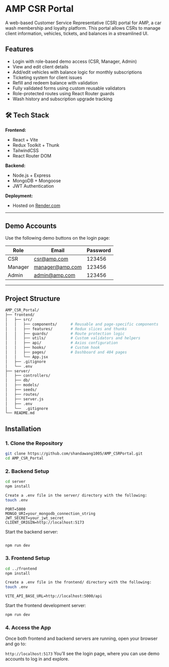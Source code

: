 # AMP CSR Portal

A web-based Customer Service Representative (CSR) portal for AMP, a car wash membership and loyalty platform. This portal allows CSRs to manage client information, vehicles, tickets, and balances in a streamlined UI.

## Features

- Login with role-based demo access (CSR, Manager, Admin)
- View and edit client details
- Add/edit vehicles with balance logic for monthly subscriptions
- Ticketing system for client issues
- Refill and redeem balance with validation
- Fully validated forms using custom reusable validators
- Role-protected routes using React Router guards
- Wash history and subscription upgrade tracking

## 🛠 Tech Stack

**Frontend:**

- React + Vite
- Redux Toolkit + Thunk
- TailwindCSS
- React Router DOM

**Backend:**

- Node.js + Express
- MongoDB + Mongoose
- JWT Authentication

**Deployment:**

- Hosted on [Render.com](https://render.com)

---

## Demo Accounts

Use the following demo buttons on the login page:

| Role    | Email           | Password |
| ------- | --------------- | -------- |
| CSR     | csr@amp.com     | 123456   |
| Manager | manager@amp.com | 123456   |
| Admin   | admin@amp.com   | 123456   |

---

## Project Structure

```bash
AMP_CSR_Portal/
├── frontend/
│   ├── src/
│   │   ├── components/      # Reusable and page-specific components
│   │   ├── features/        # Redux slices and thunks
│   │   ├── guards/          # Route protection logic
│   │   ├── utils/           # Custom validators and helpers
│   │   ├── api/             # Axios configuration
│   │   ├── hooks/           # Custom hook
│   │   ├── pages/           # Dashboard and 404 pages
│   │   └── App.jsx
│   ├── .gitignore
│   └── .env
├── server/
│   ├── controllers/
│   ├── db/
│   ├── models/
│   ├── seeds/
│   ├── routes/
│   ├── server.js
│   ├── .env
│   └──  .gitignore
└── README.md
```

## Installation

### 1. Clone the Repository

```bash
git clone https://github.com/shandawang1005/AMP_CSRPortal.git
cd AMP_CSR_Portal
```

### 2. Backend Setup

```bash
cd server
npm install

Create a .env file in the server/ directory with the following:
touch .env
```
```
PORT=5000
MONGO_URI=your_mongodb_connection_string
JWT_SECRET=your_jwt_secret
CLIENT_ORIGIN=http://localhost:5173
```


Start the backend server:

```bash

npm run dev 
```
### 3. Frontend Setup
```bash
cd ../frontend
npm install

Create a .env file in the frontend/ directory with the following:
touch .env
```
```
VITE_API_BASE_URL=http://localhost:5000/api
```
Start the frontend development server:

```bash
npm run dev 
```
### 4. Access the App
Once both frontend and backend servers are running, open your browser and go to:


```http://localhost:5173```
You’ll see the login page, where you can use demo accounts to log in and explore.
